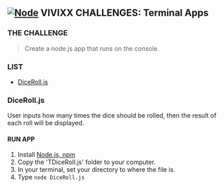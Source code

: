 ## **[![Node](https://user-images.githubusercontent.com/29721601/30945950-b292557c-a433-11e7-9f37-b8de61264bf9.png "Node")](https://nodejs.org/en/) VIVIXX CHALLENGES: Terminal Apps**

### THE CHALLENGE
> Create a node.js app that runs on the console.

### LIST
- [DiceRoll.js](#dicerolljs)

### DiceRoll.js
User inputs how many times the dice should be rolled, then the result of each roll will be displayed.
#### RUN APP
1. Install [Node.js, npm](https://docs.npmjs.com/getting-started/installing-node)
2. Copy the 'TDiceRoll.js' folder to your computer.
3. In your terminal, set your directory to where the file is.
4. Type `node DiceRoll.js`
